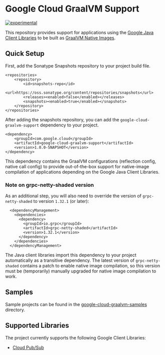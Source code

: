 # Google Cloud GraalVM Support

[![experimental](http://badges.github.io/stability-badges/dist/experimental.svg)](http://github.com/badges/stability-badges)

This repository provides support for applications using the [Google Java Client Libraries](https://github.com/googleapis/google-cloud-java) to be built as [GraalVM Native Images](https://www.graalvm.org/reference-manual/native-image/).

## Quick Setup

First, add the Sonatype Snapshots repository to your project build file.

```
<repositories>
    <repository>
        <id>snapshots-repo</id>
        <url>https://oss.sonatype.org/content/repositories/snapshots</url>
        <releases><enabled>false</enabled></releases>
        <snapshots><enabled>true</enabled></snapshots>
    </repository>
</repositories>
```

After adding the snapshots repository, you can add the `google-cloud-graalvm-support` dependency to your project.

```
<dependency>
    <groupId>com.google.cloud</groupId>
    <artifactId>google-cloud-graalvm-support</artifactId>
    <version>1.0.0-SNAPSHOT</version>
</dependency>
```

This dependency contains the GraalVM configurations (reflection config, native call config) to provide out-of-the-box support for native-image compilation of applications depending on the Google Java Client Libraries.

### Note on grpc-netty-shaded version

As an additional step, you will also need to override the version of `grpc-netty-shaded` to version `1.32.1` (or later):

```
  <dependencyManagement>
    <dependencies>
      <dependency>
        <groupId>io.grpc</groupId>
        <artifactId>grpc-netty-shaded</artifactId>
        <version>1.32.1</version>
      </dependency>
    </dependencies>
  </dependencyManagement>
```

The Java client libraries import this dependency to your project automatically as a transitive dependency.
The latest version of `grpc-netty-shaded` contains a patch to enable native image compilation, so this version must be (temporarily) manually upgraded for native image compilation to work.

## Samples

Sample projects can be found in the [google-cloud-graalvm-samples](https://github.com/GoogleCloudPlatform/google-cloud-graalvm-support/tree/master/google-cloud-graalvm-samples) directory.

## Supported Libraries

The project currently supports the following Google Client Libraries:

* [Cloud Pub/Sub](https://github.com/googleapis/java-pubsub)
